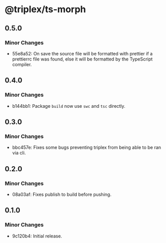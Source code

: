 # @triplex/ts-morph

## 0.5.0

### Minor Changes

- 55e8a52: On save the source file will be formatted with prettier if a prettierrc file was found, else it will be formatted by the TypeScript compiler.

## 0.4.0

### Minor Changes

- b144bb1: Package `build` now use `swc` and `tsc` directly.

## 0.3.0

### Minor Changes

- bbc457e: Fixes some bugs preventing triplex from being able to be ran via cli.

## 0.2.0

### Minor Changes

- 08a03af: Fixes publish to build before pushing.

## 0.1.0

### Minor Changes

- 9c120b4: Initial release.
